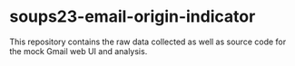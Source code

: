 # soups23-email-origin-indicator
This repository contains the raw data collected as well as source code for the mock Gmail web UI and analysis.
